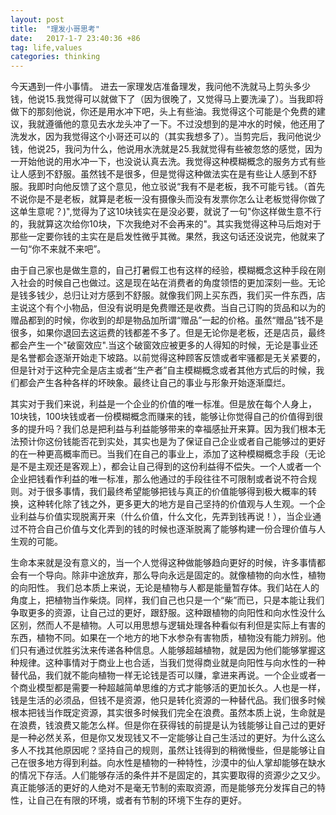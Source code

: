 ```yaml
---
layout: post
title:  "理发小哥思考"
date:   2017-1-7 23:40:36 +86
tag: life,values
categories: thinking
---
```


今天遇到一件小事情。
进去一家理发店准备理发，我问他不洗就马上剪头多少钱，他说15.我觉得可以就做下了（因为很晚了，又觉得马上要洗澡了）。当我即将做下的那刻他说，你还是用水冲下吧，头上有些油。我觉得这个可能是个免费的建议，我就遵循他的意见去水龙头冲了一下。不过没想到的是冲水的时候，他还用了洗发水，因为我觉得这个小哥还可以的（其实我想多了）。当剪完后，我问他说少钱，他说25，我问为什么，他说用水洗就是25.我就觉得有些被忽悠的感觉，因为一开始他说的用水冲一下，也没说认真去洗。我觉得这种模糊概念的服务方式有些让人感到不舒服。虽然钱不是很多，但是觉得这种做法实在是有些让人感到不舒服。我即时向他反馈了这个意见，他立驳说“我有不是老板，我不可能亏钱。（首先不说你是不是老板，就算是老板一没有摄像头而没有发票你怎么让老板觉得你做了这单生意呢？)",觉得为了这10块钱实在是没必要，就说了一句"你这样做生意不行的，我就算这次给你10块，下次我绝对不会再来的"。其实我觉得这种马后炮对于那些一定要你钱的主实在是启发性微乎其微。果然，我这句话还没说完，他就来了一句“你不来就不来吧”。

由于自己家也是做生意的，自己打暑假工也有这样的经验，模糊概念这种手段在刚入社会的时候自己也做过。这是现在站在消费者的角度领悟的更加深刻一些。无论是钱多钱少，总归让对方感到不舒服。就像我们网上买东西，我们买一件东西，店主说这个有个小物品，但没有说明是免费赠还是收费。当自己订购的货品和以为的赠品都到的时候，你收到的却是物品加所谓“赠品”一起的价格。虽然“赠品”钱不是很多，如果你退回去这运费的钱都差不多了。但是无论你是老板，还是店员，最终都会产生一个"破窗效应".当这个破窗效应被更多的人得知的时候，无论是事业还是名誉都会逐渐开始走下坡路。以前觉得这种顾客反馈或者牢骚都是无关紧要的，但是针对于这种完全是店主或者“生产者”自主模糊概念或者其他方式后的时候，我们都会产生各种各样的坏映象。最终让自己的事业与形象开始逐渐糜烂。

其实对于我们来说，利益是一个企业的价值的唯一标准。但是放在每个人身上，10块钱，100块钱或者一份模糊概念而赚来的钱，能够让你觉得自己的价值得到很多的提升吗？我们总是把利益与利益能够带来的幸福感扯开来算。因为我们根本无法预计你这份钱能否花到实处，其实也是为了保证自己企业或者自己能够过的更好的在一种更高概率而已。当我们在自己的事业上，添加了这种模糊概念手段（无论是不是主观还是客观上），都会让自己得到的这份利益得不偿失。一个人或者一个企业把钱看作利益的唯一标准，那么他通过的手段往往不可限制或者说不符合规则。对于很多事情，我们最终希望能够把钱与真正的价值能够得到极大概率的转换，这种转化除了钱之外，更多更大的地方是自己坚持的价值观与人生观。一个企业利益与价值实现脱离开来（什么价值，什么文化，先弄到钱再说！），当企业通过不符合自己价值与文化弄到的钱的时候也逐渐脱离了能够构建一份合理价值与人生观的可能。

生命本来就是没有意义的，当一个人觉得这种做能够趋向更好的时候，许多事情都会有一个导向。除非中途放弃，那么导向永远是固定的。就像植物的向水性，植物的向阳性。
我们总本质上来说，无论是植物与人都是能量暂存体。我们站在人的角度上，把植物当作柴烧。同样，我们自己也只是一个“柴”而已，只是本能让我们争取更多的资源，让自己过的更好，跟舒服。这种跟植物的向阳性和向水性没什么区别，然而人不是植物。人可以用思想与逻辑处理各种看似有利但是实际上有害的东西，植物不同。如果在一个地方的地下水参杂有害物质，植物没有能力辨别。他们只有通过优胜劣汰来传递各种信息。人能够超越植物，就是因为他们能够掌握这种规律。这种事情对于商业上也合适，当我们觉得商业就是向阳性与向水性的一种替代品，我们就不能向植物一样无论钱是否可以赚，拿进来再说。一个企业或者一个商业模型都是需要一种超越简单思维的方式才能够活的更加长久。人也是一样，钱是生活的必须品，但钱不是资源，他只是转化资源的一种替代品。我们很多时候根本把钱当作既定资源，其实很多时候我们完全在浪费。虽然本质上说，生命就是在浪费，钱浪费又能怎么样。但是你在获得钱的前提是认为钱能够让自己过的更好是一种必然关系，但是你又发现钱又不一定能够让自己生活过的更好。为什么这么多人不找其他原因呢？坚持自己的规则，虽然让钱得到的稍微慢些，但是能够让自己在很多地方得到利益。向水性是植物的一种特性，沙漠中的仙人掌却能够在缺水的情况下存活。人们能够存活的条件并不是固定的，其实要取得的资源少之又少。真正能够活的更好的人绝对不是毫无节制的索取资源，而是能够充分发挥自己的特性，让自己在有限的环境，或者有节制的环境下生存的更好。
